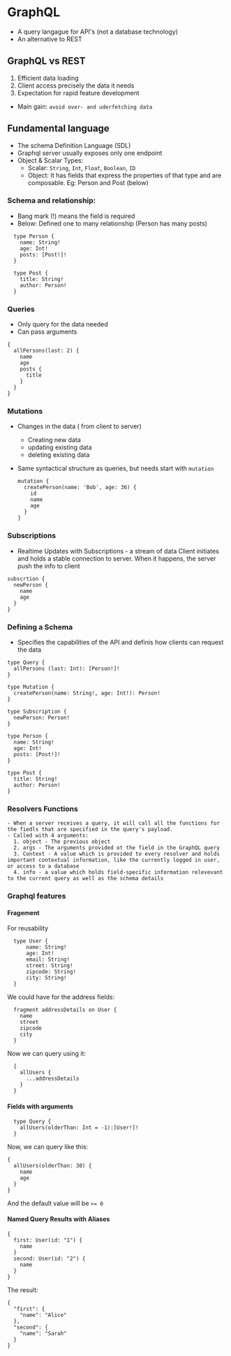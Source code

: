 # GraphQL
  - A query langague for API's (not a database technology)
  - An alternative to REST

## GraphQL vs REST
  1. Efficient data loading
  2. Client access precisely the data it needs
  3. Expectation for rapid feature development

  - Main gain: `avoid over- and uderfetching data`

## Fundamental language
  - The schema Definition Language (SDL)
  - Graphql server usually exposes only one endpoint
  - Object & Scalar Types:
    - Scalar: `String`, `Int`, `Float`, `Boolean`, `ID`
    - Object: It has fields that express the properties of that type and are composable. Eg: Person and Post (below)

  ### Schema and relationship:
  - Bang mark (!) means the field is required
  - Below: Defined one to many relationship (Person has many posts)

  ```
    type Person {
      name: String!
      age: Int!
      posts: [Post!]!
    }

    type Post {
      title: String!
      author: Person!
    }
  ```

  ### Queries
  - Only query for the data needed
  - Can pass arguments

  ```
  {
    allPersons(last: 2) {
      name
      age
      posts {
        title
      }
    }
  }
  ```

  ### Mutations
  - Changes in the data ( from client to server)
    - Creating new data
    - updating existing data
    - deleting existing data
  - Same syntactical structure as queries, but needs start with `mutation`

    ```
    mutation {
      createPerson(name: 'Bob', age: 36) {
        id
        name
        age
      }
    }
    ```

  ### Subscriptions
  - Realtime Updates with Subscriptions - a stream of data
  Client initiates and holds a stable connection to server. When it happens, the server push the info to client

  ```
  subscrtion {
    newPerson {
      name
      age
    }
  }
  ```

  ### Defining a Schema
  - Specifies the capabilities of the API and definis how clients can request the data

  ```
  type Query {
    allPersons (last: Int): [Person!]!
  }

  type Mutation {
    createPerson(name: String!, age: Int!): Person!
  }

  type Subscription {
    newPerson: Person!
  }

  type Person {
    name: String!
    age: Int!
    posts: [Post!]!
  }

  type Post {
    title: String!
    author: Person!
  }

  ```

  ### Resolvers Functions
    - When a server receives a query, it will call all the functions for the fiedls that are specified in the query's payload.
    - Called with 4 arguments:
      1. object - The previous object
      2. args - The arguments provided ot the field in the GraphQL query
      3. Context - A value which is provided to every resolver and holds important contextual information, like the currently logged in user, or access to a database
      4. info - a value which holds field-specific information relevevant to the current query as well as the schema details

### Graphql features

#### Fragement
  For reusability

  ```
    type User {
        name: String!
        age: Int!
        email: String!
        street: String!
        zipcode: String!
        city: String!
    }
  ```

  We could have for the address fields:

  ```
    fragment addressDetails on User {
      name
      street
      zipcode
      city
    }
  ```

  Now we can query using it:
  ```
    {
      allUsers {
        ...addressDetails
      }
    }
  ```

#### Fields with arguments

```
  type Query {
    allUsers(olderThan: Int = -1):[User!]!
  }
```
Now, we can query like this:
```
{
  allUsers(olderThan: 30) {
    name
    age
  }
}
```
And the default value will be `>= 0`

#### Named Query Results with Aliases

```
{
  first: User(id: "1") {
    name
  }
  second: User(id: "2") {
    name
  }
}
```
The result:
```
{
  "first": {
    "name": "Alice"
  },
  "second": {
    "name": "Sarah"
  }
}
```
